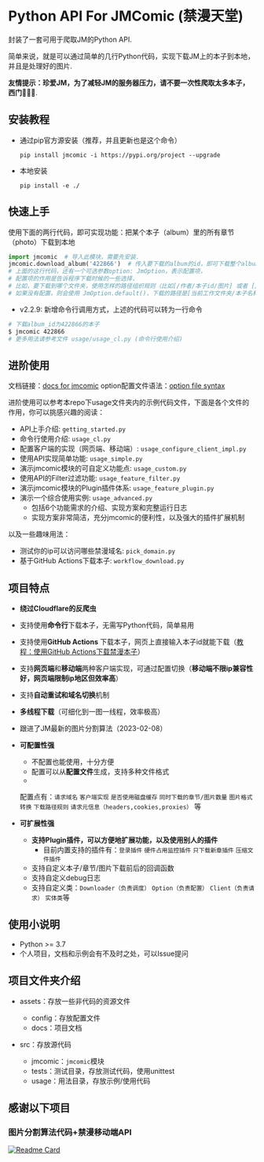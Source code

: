 # Python API For JMComic (禁漫天堂)

封装了一套可用于爬取JM的Python API.

简单来说，就是可以通过简单的几行Python代码，实现下载JM上的本子到本地，并且是处理好的图片.

**友情提示：珍爱JM，为了减轻JM的服务器压力，请不要一次性爬取太多本子，西门🙏🙏🙏**.

## 安装教程

* 通过pip官方源安装（推荐，并且更新也是这个命令）

  ```shell
  pip install jmcomic -i https://pypi.org/project --upgrade
  ```
* 本地安装

  ```shell
  pip install -e ./
  ```

## 快速上手

使用下面的两行代码，即可实现功能：把某个本子（album）里的所有章节（photo）下载到本地

```python
import jmcomic  # 导入此模块，需要先安装.
jmcomic.download_album('422866')  # 传入要下载的album的id，即可下载整个album到本地.
# 上面的这行代码，还有一个可选参数option: JmOption，表示配置项，
# 配置项的作用是告诉程序下载时候的一些选择，
# 比如，要下载到哪个文件夹，使用怎样的路径组织规则（比如[/作者/本子id/图片] 或者 [/作者/本子名称/图片]）.
# 如果没有配置，则会使用 JmOption.default()，下载的路径是[当前工作文件夹/本子名称/图片].
```

* v2.2.9: 新增命令行调用方式，上述的代码可以转为一行命令

```bash
# 下载album_id为422866的本子
$ jmcomic 422866
# 更多用法请参考文件 usage/usage_cl.py (命令行使用介绍)
```

## 进阶使用

文档链接：[docs for jmcomic](https://jmcomic.readthedocs.io/en/latest)
option配置文件语法：[option file syntax](./assets/docs/sources/option_file_syntax.md)

进阶使用可以参考本repo下usage文件夹内的示例代码文件，下面是各个文件的作用，你可以挑感兴趣的阅读：

- API上手介绍: `getting_started.py`
- 命令行使用介绍: `usage_cl.py`
- 配置客户端的实现（网页端、移动端）: `usage_configure_client_impl.py`
- 使用API实现简单功能: `usage_simple.py`
- 演示jmcomic模块的可自定义功能点: `usage_custom.py`
- 使用API的Filter过滤功能: `usage_feature_filter.py`
- 演示jmcomic模块的Plugin插件体系: `usage_feature_plugin.py`
- 演示一个综合使用实例: `usage_advanced.py`
    - 包括6个功能需求的介绍、实现方案和完整运行日志
    - 实现方案非常简洁，充分jmcomic的便利性，以及强大的插件扩展机制

以及一些趣味用法：

- 测试你的ip可以访问哪些禁漫域名: `pick_domain.py`
- 基于GitHub Actions下载本子: `workflow_download.py`

## 项目特点

- **绕过Cloudflare的反爬虫**
- 支持使用**命令行**下载本子，无需写Python代码，简单易用
- 支持使用**GitHub Actions**
  下载本子，网页上直接输入本子id就能下载（[教程：使用GitHub Actions下载禁漫本子](./assets/docs/sources/download_album_via_github_actions.md)）
- 支持**网页端**和**移动端**两种客户端实现，可通过配置切换（**移动端不限ip兼容性好，网页端限制ip地区但效率高**）
- 支持**自动重试和域名切换**机制
- **多线程下载**（可细化到一图一线程，效率极高）
- 跟进了JM最新的图片分割算法（2023-02-08）
- **可配置性强**

    - 不配置也能使用，十分方便
    - 配置可以从**配置文件**生成，支持多种文件格式
    -
    配置点有：`请求域名` `客户端实现` `是否使用磁盘缓存` `同时下载的章节/图片数量` `图片格式转换` `下载路径规则` `请求元信息（headers,cookies,proxies）`
    等
- **可扩展性强**

    - **支持Plugin插件，可以方便地扩展功能，以及使用别人的插件**
        - 目前内置支持的插件有：`登录插件` `硬件占用监控插件` `只下载新章插件` `压缩文件插件`
    - 支持自定义本子/章节/图片下载前后的回调函数
    - 支持自定义debug日志
    - 支持自定义类：`Downloader（负责调度）` `Option（负责配置）` `Client（负责请求）` `实体类`等

## 使用小说明

* Python >= 3.7
* 个人项目，文档和示例会有不及时之处，可以Issue提问

## 项目文件夹介绍

* assets：存放一些非代码的资源文件

    * config：存放配置文件
    * docs：项目文档

* src：存放源代码

    * jmcomic：`jmcomic`模块
    * tests：测试目录，存放测试代码，使用unittest
    * usage：用法目录，存放示例/使用代码

## 感谢以下项目

### 图片分割算法代码+禁漫移动端API

[![Readme Card](https://github-readme-stats.vercel.app/api/pin/?username=tonquer&repo=JMComic-qt)](https://github.com/tonquer/JMComic-qt)
